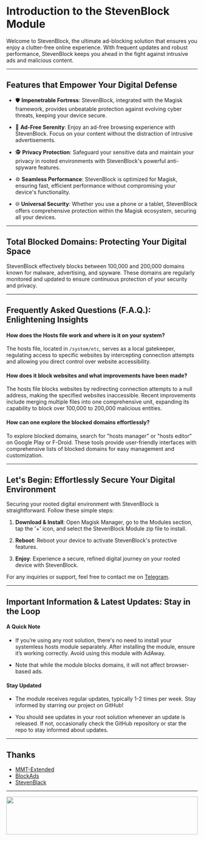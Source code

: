 # Introduction to the StevenBlock Module

Welcome to StevenBlock, the ultimate ad-blocking solution that ensures you enjoy a clutter-free online experience. With frequent updates and robust performance, StevenBlock keeps you ahead in the fight against intrusive ads and malicious content.

---

## Features that Empower Your Digital Defense

- 🛡️ **Impenetrable Fortress**: StevenBlock, integrated with the Magisk framework, provides unbeatable protection against evolving cyber threats, keeping your device secure.

- 🚫 **Ad-Free Serenity**: Enjoy an ad-free browsing experience with StevenBlock. Focus on your content without the distraction of intrusive advertisements.

- 🕵️ **Privacy Protection**: Safeguard your sensitive data and maintain your privacy in rooted environments with StevenBlock's powerful anti-spyware features.

- ⚙️ **Seamless Performance**: StevenBlock is optimized for Magisk, ensuring fast, efficient performance without compromising your device's functionality.

- 🌐 **Universal Security**: Whether you use a phone or a tablet, StevenBlock offers comprehensive protection within the Magisk ecosystem, securing all your devices.

---

## Total Blocked Domains: Protecting Your Digital Space

StevenBlock effectively blocks between 100,000 and 200,000 domains known for malware, advertising, and spyware. These domains are regularly monitored and updated to ensure continuous protection of your security and privacy.

---

## Frequently Asked Questions (F.A.Q.): Enlightening Insights

#### How does the Hosts file work and where is it on your system?

The hosts file, located in `/system/etc`, serves as a local gatekeeper, regulating access to specific websites by intercepting connection attempts and allowing you direct control over website accessibility.

#### How does it block websites and what improvements have been made?

The hosts file blocks websites by redirecting connection attempts to a null address, making the specified websites inaccessible. Recent improvements include merging multiple files into one comprehensive unit, expanding its capability to block over 100,000 to 200,000 malicious entities.

#### How can one explore the blocked domains effortlessly?

To explore blocked domains, search for "hosts manager" or "hosts editor" on Google Play or F-Droid. These tools provide user-friendly interfaces with comprehensive lists of blocked domains for easy management and customization.

---

## Let's Begin: Effortlessly Secure Your Digital Environment

Securing your rooted digital environment with StevenBlock is straightforward. Follow these simple steps:

1. **Download & Install**: Open Magisk Manager, go to the Modules section, tap the '+' icon, and select the StevenBlock Module zip file to install.
   
3. **Reboot**: Reboot your device to activate StevenBlock's protective features.
   
5. **Enjoy**: Experience a secure, refined digital journey on your rooted device with StevenBlock.

For any inquiries or support, feel free to contact me on [Telegram](https://t.me/microzort).

---

## Important Information & Latest Updates: Stay in the Loop

#### A Quick Note

- If you’re using any root solution, there's no need to install your systemless hosts module separately. After installing the module, ensure it’s working correctly. Avoid using this module with AdAway.
  
- Note that while the module blocks domains, it will not affect browser-based ads.

#### Stay Updated

- The module receives regular updates, typically 1-2 times per week. Stay informed by starring our project on GitHub!
  
- You should see updates in your root solution whenever an update is released. If not, occasionally check the GitHub repository or star the repo to stay informed about updates.

---

## Thanks

- [MMT-Extended](https://github.com/Zackptg5/MMT-Extended)
- [BlockAds](https://github.com/pantsufan/BlockAds)
- [StevenBlack](https://github.com/StevenBlack/hosts)

---

<img src="https://raw.githubusercontent.com/matfantinel/matfantinel/master/waves.svg" width="100%" height="100">
